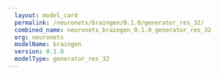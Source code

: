```yaml
---
  layout: model_card
  permalink: /neuronets/braingen/0.1.0/generator_res_32/
  combined_name: neuronets_braingen_0.1.0_generator_res_32
  org: neuronets
  modelName: braingen
  version: 0.1.0
  modelType: generator_res_32
---
```

  